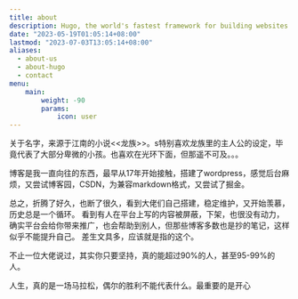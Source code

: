 ```yaml
---
title: about
description: Hugo, the world's fastest framework for building websites
date: "2023-05-19T01:05:14+08:00"
lastmod: "2023-07-03T13:05:14+08:00"
aliases:
  - about-us
  - about-hugo
  - contact
menu:
    main: 
        weight: -90
        params:
            icon: user
---
```


关于名字，来源于江南的小说<<龙族>>。s特别喜欢龙族里的主人公的设定，毕竟代表了大部分卑微的小孩。也喜欢在光环下面，但那遥不可及。。。

博客是我一直向往的东西，最早从17年开始接触，搭建了wordpress，感觉后台麻烦，又尝试博客园，CSDN，为兼容markdown格式，又尝试了掘金。

总之，折腾了好久，也断了很久，看到大佬们自己搭建，稳定维护，又开始羡慕，历史总是一个循环。
看到有人在平台上写的内容被屏蔽，下架，也很没有动力，确实平台会给你带来推广，也会帮助到别人，但那些博客多数也是抄的笔记，这样似乎不能提升自己。
差生文具多，应该就是指的这个。

不止一位大佬说过，其实你只要坚持，真的能超过90%的人，甚至95-99%的人。

人生，真的是一场马拉松，偶尔的胜利不能代表什么。最重要的是开心

